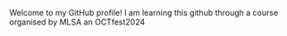 Welcome to my GitHub profile!
I am learning this github through a course organised by MLSA an OCTfest2024
